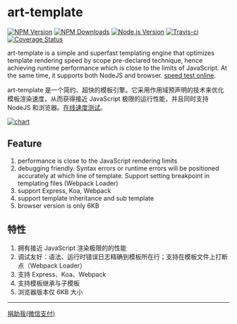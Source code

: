 # art-template

[![NPM Version](https://img.shields.io/npm/v/art-template.svg)](https://npmjs.org/package/art-template)
[![NPM Downloads](http://img.shields.io/npm/dm/art-template.svg)](https://npmjs.org/package/art-template)
[![Node.js Version](https://img.shields.io/node/v/art-template.svg)](http://nodejs.org/download/)
[![Travis-ci](https://travis-ci.org/aui/art-template.svg?branch=master)](https://travis-ci.org/aui/art-template)
[![Coverage Status](https://coveralls.io/repos/github/aui/art-template/badge.svg?branch=master)](https://coveralls.io/github/aui/art-template?branch=master)

art-template is a simple and superfast templating engine that optimizes template rendering speed by scope pre-declared technique, hence achieving runtime performance which is close to the limits of JavaScript. At the same time, it supports both NodeJS and browser. [speed test online](https://aui.github.io/art-template/rendering-test/).

art-template 是一个简约、超快的模板引擎。它采用作用域预声明的技术来优化模板渲染速度，从而获得接近 JavaScript 极限的运行性能，并且同时支持 NodeJS 和浏览器。[在线速度测试](https://aui.github.io/art-template/rendering-test/)。

[![chart](https://aui.github.io/art-template/images/chart@2x.png)](https://aui.github.io/art-template/rendering-test/)

## Feature

1. performance is close to the JavaScript rendering limits
2. debugging friendly. Syntax errors or runtime errors will be positioned accurately at which line of template. Support setting breakpoint in templating files (Webpack Loader)
3. support Express, Koa, Webpack
4. support template inheritance and sub template
5. browser version is only 6KB

## 特性

1. 拥有接近 JavaScript 渲染极限的的性能
2. 调试友好：语法、运行时错误日志精确到模板所在行；支持在模板文件上打断点（Webpack Loader）
5. 支持 Express、Koa、Webpack
6. 支持模板继承与子模板
7. 浏览器版本仅 6KB 大小

-----------------

[捐助我(微信支付)](https://cloud.githubusercontent.com/assets/1791748/25561320/09c9d6d0-2d9c-11e7-8689-1109f3f88f41.png)
